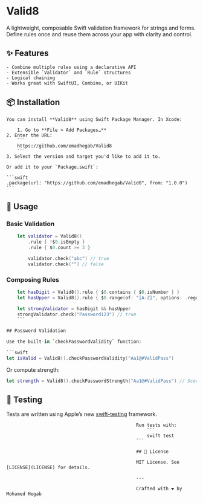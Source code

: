 # Valid8

A lightweight, composable Swift validation framework for strings and forms. Define rules once and reuse them across your app with clarity and control.

## ✨ Features

    - Combine multiple rules using a declarative API
    - Extensible `Validator` and `Rule` structures
    - Logical chaining 
    - Works great with SwiftUI, Combine, or UIKit

## 📦 Installation

    You can install **Valid8** using Swift Package Manager. In Xcode:

        1. Go to **File > Add Packages…**
    2. Enter the URL:
        ```
        https://github.com/emadhegab/Valid8
        ```
    3. Select the version and target you'd like to add it to.

    Or add it to your `Package.swift`:

    ```swift
    .package(url: "https://github.com/emadhegab/Valid8", from: "1.0.0")
    ```


## 🧪 Usage

### Basic Validation

```swift
    let validator = Valid8()
        .rule { !$0.isEmpty }
        .rule { $0.count >= 3 }

        validator.check("abc") // true
        validator.check("") // false
```


### Composing Rules

```swift
    let hasDigit = Valid8().rule { $0.contains { $0.isNumber } }
    let hasUpper = Valid8().rule { $0.range(of: "[A-Z]", options: .regularExpression) != nil }

    let strongValidator = hasDigit && hasUpper
    strongValidator.check("Password123") // true
    ```

## Password Validation

Use the built-in `checkPasswordValidity` function:

```swift
let isValid = Valid8().checkPasswordValidity("Aa1@#ValidPass")
```

Or compute strength:

```swift
let strength = Valid8().checkPasswordStrength("Aa1@#ValidPass") // Score out of 5
```
 

## 🧪 Testing

Tests are written using Apple’s new [swift-testing](https://github.com/apple/swift-testing) framework.

                                                    Run tests with:
                                                        ```
                                                        swift test
                                                    ```

                                                    ## 📄 License

                                                    MIT License. See [LICENSE](LICENSE) for details.

                                                    ---

                                                    Crafted with ❤️ by Mohamed Hegab
